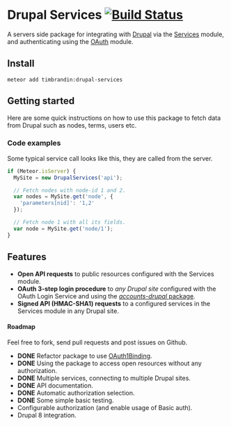 Drupal Services [![Build Status](https://travis-ci.org/timbrandin/meteor-drupal-services.png)](https://travis-ci.org/timbrandin/meteor-drupal-services)
============================

A servers side package for integrating with [Drupal](http://drupal.org) via the [Services](https://drupal.org/project/services) module, and authenticating using
the [OAuth](https://drupal.org/project/oauth) module.

Install
-----------
```
meteor add timbrandin:drupal-services
```

Getting started
-----------------

Here are some quick instructions on how to use this package to fetch data from Drupal such as nodes, terms, users etc.

### Code examples

Some typical service call looks like this, they are called from the server.

```js
if (Meteor.isServer) {
  MySite = new DrupalServices('api');

  // Fetch nodes with node-id 1 and 2.
  var nodes = MySite.get('node', {
    'parameters[nid]': '1,2'
  });

  // Fetch node 1 with all its fields.
  var node = MySite.get('node/1');
}
```

Features
-----------------

* **Open API requests** to public resources configured with the Services module.
* **OAuth 3-step login procedure** to _any Drupal site_ configured with the OAuth Login Service and using the [_accounts-drupal_ package](http://github.com/timbrandin/meteor-accounts-drupal).
* **Signed API (HMAC-SHA1) requests** to a configured services in the Services module in any Drupal site.

#### Roadmap

Feel free to fork, send pull requests and post issues on Github.

* **DONE** Refactor package to use [OAuth1Binding](https://github.com/meteor/meteor/blob/devel/packages/oauth1/oauth1_binding.js).
* **DONE** Using the package to access open resources without any authorization.
* **DONE** Multiple services, connecting to multiple Drupal sites.
* **DONE** API documentation.
* **DONE** Automatic authorization selection.
* **DONE** Some simple basic testing.
* Configurable authorization (and enable usage of Basic auth).
* Drupal 8 integration.

